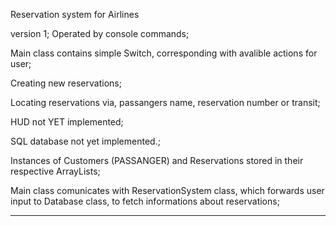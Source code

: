 Reservation system for Airlines

version 1;
Operated by console commands;

Main class contains simple Switch, corresponding with avalible actions for user;

Creating new reservations;

Locating reservations via, passangers name, reservation number or transit;

HUD not YET implemented;

SQL database not yet implemented.;

Instances of Customers (PASSANGER) and Reservations stored in their respective ArrayLists;

Main class comunicates with ReservationSystem class, which forwards user input to Database class, to fetch informations about reservations;

******************************************************************************************************************************************
